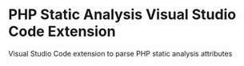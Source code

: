 # PHP Static Analysis Visual Studio Code Extension
Visual Studio Code extension to parse PHP static analysis attributes
